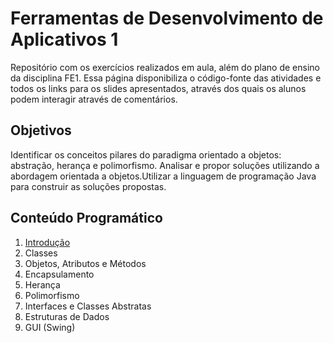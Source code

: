 # Ferramentas de Desenvolvimento de Aplicativos 1

Repositório com os exercícios realizados em aula, além do plano de ensino da disciplina FE1. Essa página disponibiliza o código-fonte das atividades e todos os links para os slides apresentados, através dos quais os alunos podem interagir através de comentários.

## Objetivos

Identificar os conceitos pilares do paradigma orientado a objetos: abstração, herança e polimorfismo. Analisar e propor soluções utilizando a abordagem orientada a objetos.Utilizar a linguagem de programação Java para construir as soluções propostas.

## Conteúdo Programático

1. [Introdução](https://docs.google.com/presentation/d/1mgqaLP11Wmh9TK1tme3EvA63vsfdiZQPFdweSU22frg/edit?usp=sharing)
2. Classes
3. Objetos, Atributos e Métodos
4. Encapsulamento
5. Herança
6. Polimorfismo
7. Interfaces e Classes Abstratas
8. Estruturas de Dados
9. GUI (Swing)
